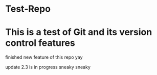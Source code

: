 # Test-Repo

# This is a test of Git and its version control features

finished new feature of this repo yay

update 2.3 is in progress sneaky sneaky
